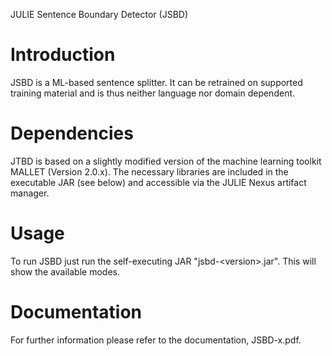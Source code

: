 JULIE Sentence Boundary Detector (JSBD)

Introduction
============
JSBD is a ML-based sentence splitter. It can be retrained on supported
training material and is thus neither language nor domain dependent.



Dependencies
============ 
JTBD is based on a slightly modified version of the machine learning toolkit MALLET (Version 2.0.x). The necessary libraries are included in the executable JAR (see below) and accessible via the JULIE Nexus artifact manager.


Usage
=====

To run JSBD just run the self-executing JAR "jsbd-&lt;version&gt;.jar". This will show the available modes.

Documentation
==============
For further information please refer to the documentation, JSBD-x.pdf.

